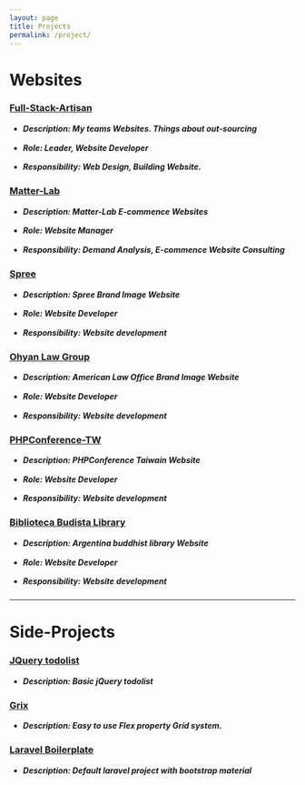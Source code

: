 ```yaml
---
layout: page
title: Projects
permalink: /project/
---
```

<style>
    ul {
        margin-bottom: 25px;
    }
    li {
        line-height: 1;
    }
    h5, h3 {
        margin-bottom: 8px;
    }
</style>

# Websites #

### [Full-Stack-Artisan](http://full-stack-artisan.com)

* ##### Description: My teams Websites. Things about out-sourcing

* ##### Role: Leader, Website Developer

* ##### Responsibility: Web Design, Building Website.


### [Matter-Lab](https://www.matter-lab.com/)

* ##### Description: Matter-Lab E-commence Websites

* ##### Role: Website Manager

* ##### Responsibility: Demand Analysis, E-commence Website Consulting

### [Spree](http://www.spreelive.com/)

* ##### Description: Spree Brand Image Website

* ##### Role: Website Developer

* ##### Responsibility: Website development

### [Ohyan Law Group](http://ohyanlaw.cp33.secserverpros.com/)

* ##### Description: American Law Office Brand Image Website

* ##### Role: Website Developer

* ##### Responsibility: Website development

### [PHPConference-TW](#)

* ##### Description: PHPConference Taiwain Website

* ##### Role: Website Developer

* ##### Responsibility: Website development

### [Biblioteca Budista Library](http://www.bibliotecabudista.org/)

* ##### Description: Argentina buddhist library Website

* ##### Role: Website Developer

* ##### Responsibility: Website development

------

# Side-Projects

### [JQuery todolist](http://andyno10.github.io/basic_todolist/)

* ##### Description: Basic jQuery todolist

### [Grix](http://andyno10.github.io/Grix/)

* ##### Description: Easy to use Flex property Grid system.

### [Laravel Boilerplate](https://github.com/andyNo10/laravel_boilerplate)

* ##### Description: Default laravel project with bootstrap material
